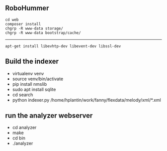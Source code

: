 ## RoboHummer

    cd web
    composer install
    chgrp -R www-data storage/
    chgrp -R www-data bootstrap/cache/

--------------------------------------

    apt-get install libevhtp-dev libevent-dev libssl-dev


## Build the indexer

* virtualenv venv
* source venv/bin/activate
* pip install nmslib
* sudo apt install sqlite
* cd search
* python indexer.py /home/hplantin/work/fanny/flexdata/melody/xml/*.xml

## run the analyzer webserver

* cd analyzer
* make
* cd bin
* ./analyzer


